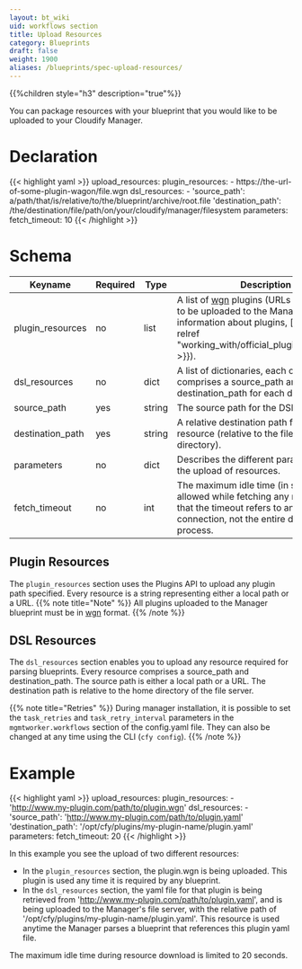 ```yaml
---
layout: bt_wiki
uid: workflows section
title: Upload Resources
category: Blueprints
draft: false
weight: 1900
aliases: /blueprints/spec-upload-resources/
---
```


{{%children style="h3" description="true"%}}

You can package resources with your blueprint that you would like to be uploaded to your Cloudify Manager.

# Declaration

{{< highlight  yaml >}}
upload_resources:
    plugin_resources:
     - https://the-url-of-some-plugin-wagon/file.wgn
    dsl_resources:
     - 'source_path': a/path/that/is/relative/to/the/blueprint/archive/root.file
       'destination_path': /the/destination/file/path/on/your/cloudify/manager/filesystem
    parameters:
      fetch_timeout: 10
{{< /highlight >}}


# Schema
Keyname	            |       Required	|   Type	    | Description
--------------------|-------------------|---------------|-------------------------
plugin_resources    | no	            |   list	    | A list of [wgn](https://github.com/cloudify-cosmo/wagon) plugins (URLs or local paths) to be uploaded to the Manager. For more information about plugins, [click here]({{< relref "working_with/official_plugins/_index.md" >}}).
dsl_resources	    | no	            |   dict	    | A list of dictionaries, each of which comprises a source_path and destination_path for each dsl_resource.
source_path	        | yes	            |   string	    | The source path for the DSL resource.
destination_path    | yes	            |   string	    | A relative destination path for the resource (relative to the file server home directory).
parameters          | no                |   dict        | Describes the different parameters for the upload of resources.
fetch_timeout       | no                |   int         | The maximum idle time (in seconds) allowed while fetching any resource. Note that the timeout refers to an idle connection, not the entire download process.

## Plugin Resources
The `plugin_resources` section uses the Plugins API to upload any plugin path specified. Every resource is a string representing either a local path or a URL.
{{% note title="Note" %}}
All plugins uploaded to the Manager blueprint must be in [wgn](https://github.com/cloudify-cosmo/wagon) format.
{{% /note %}}

## DSL Resources
The `dsl_resources` section enables you to upload any resource required for parsing blueprints. Every resource comprises a source_path and destination_path.
The source path is either a local path or a URL. The destination path is relative to the home directory of the file server.

{{% note title="Retries" %}}
During manager installation, it is possible to set the `task_retries` and `task_retry_interval` parameters in the `mgmtworker.workflows` section of the config.yaml file. They can also be changed at any time using the CLI (`cfy config`).
{{% /note %}}


# Example

{{< highlight  yaml >}}
upload_resources:
    plugin_resources:
     - 'http://www.my-plugin.com/path/to/plugin.wgn'
    dsl_resources:
     - 'source_path': 'http://www.my-plugin.com/path/to/plugin.yaml'
       'destination_path': '/opt/cfy/plugins/my-plugin-name/plugin.yaml'
    parameters:
      fetch_timeout: 20
{{< /highlight >}}

In this example you see the upload of two different resources:

- In the `plugin_resources` section, the plugin.wgn is being uploaded. This plugin is used any time it is required by any blueprint.
- In the `dsl_resources` section, the yaml file for that plugin is being retrieved from 'http://www.my-plugin.com/path/to/plugin.yaml', and is being uploaded to the Manager's file server, with the relative path of '/opt/cfy/plugins/my-plugin-name/plugin.yaml'. This resource is used anytime the Manager parses a blueprint that references this plugin yaml file.

The maximum idle time during resource download is limited to 20 seconds.
